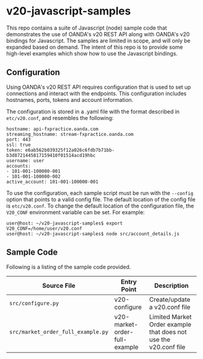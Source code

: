 # v20-javascript-samples

This repo contains a suite of Javascript (node) sample code that demonstrates
the use of OANDA's v20 REST API along with OANDA's v20 bindings for Javascript.
The samples are limited in scope, and will only be expanded based on demand.
The intent of this repo is to provide some high-level examples which show how
to use the Javascript bindings.

## Configuration

Using OANDA's v20 REST API requires configuration that is used to set up
connections and interact with the endpoints. This configuration includes
hostnames, ports, tokens and account information.

The configuration is stored in a .yaml file with the format described
in `etc/v20.conf`, and resembles the following:

```
hostname: api-fxpractice.oanda.com
streaming_hostname: stream-fxpractice.oanda.com
port: 443
ssl: true
token: e6ab562b039325f12a026c6fdb7b71bb-b3d8721445817159410f01514acd19hbc
username: user
accounts:
- 101-001-100000-001
- 101-001-100000-002
active_account: 101-001-100000-001
```

To use the configuration, each sample script must be run with the `--config`
option that points to a valid config file. The default location of the
config file is `etc/v20.conf`. To change the default location of the configuration
file, the `V20_CONF` environment variable can be set. For example:

```
user@host: ~/v20-javascript-samples$ export V20_CONF=/home/user/v20.conf
user@host: ~/v20-javascript-samples$ node src/account_details.js
```

## Sample Code

Following is a listing of the sample code provided.

| Source File | Entry Point | Description |
| ----------- | ----------- | ----------- |
| `src/configure.py` | v20-configure | Create/update a v20.conf file |
| `src/market_order_full_example.py` | v20-market-order-full-example | Limited Market Order example that does not use the v20.conf file |
